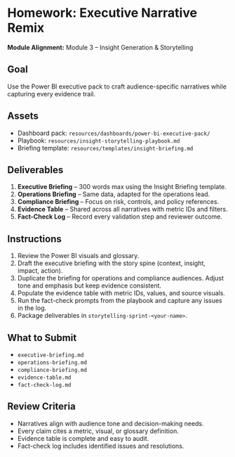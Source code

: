 # Homework: Executive Narrative Remix

**Module Alignment:** Module 3 – Insight Generation & Storytelling

## Goal

Use the Power BI executive pack to craft audience-specific narratives while capturing every evidence trail.

## Assets

- Dashboard pack: `resources/dashboards/power-bi-executive-pack/`
- Playbook: `resources/insight-storytelling-playbook.md`
- Briefing template: `resources/templates/insight-briefing.md`

## Deliverables

1. **Executive Briefing** – 300 words max using the Insight Briefing template.
2. **Operations Briefing** – Same data, adapted for the operations lead.
3. **Compliance Briefing** – Focus on risk, controls, and policy references.
4. **Evidence Table** – Shared across all narratives with metric IDs and filters.
5. **Fact-Check Log** – Record every validation step and reviewer outcome.

## Instructions

1. Review the Power BI visuals and glossary.
2. Draft the executive briefing with the story spine (context, insight, impact, action).
3. Duplicate the briefing for operations and compliance audiences. Adjust tone and emphasis but keep evidence consistent.
4. Populate the evidence table with metric IDs, values, and source visuals.
5. Run the fact-check prompts from the playbook and capture any issues in the log.
6. Package deliverables in `storytelling-sprint-<your-name>`.

## What to Submit

- `executive-briefing.md`
- `operations-briefing.md`
- `compliance-briefing.md`
- `evidence-table.md`
- `fact-check-log.md`

## Review Criteria

- Narratives align with audience tone and decision-making needs.
- Every claim cites a metric, visual, or glossary definition.
- Evidence table is complete and easy to audit.
- Fact-check log includes identified issues and resolutions.
